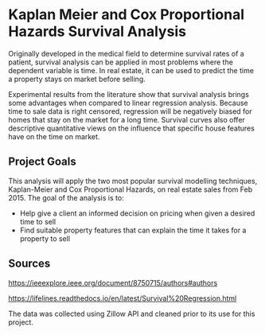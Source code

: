 # **Kaplan Meier and Cox Proportional Hazards Survival Analysis** 

Originally developed in the medical field to determine survival rates of a patient, survival analysis can be applied in most problems where the dependent variable is time. In real estate, it can be used to predict the time a property stays on market before selling. 

Experimental results from the literature show that survival analysis brings some advantages when compared to linear regression analysis. Because time to sale data is right censored, regression will be negatively biased for homes that stay on the market for a long time. Survival curves also offer descriptive quantitative views on the influence that specific house features have on the time on market.

## **Project Goals**
This analysis will apply the two most popular survival modelling techniques, Kaplan-Meier and Cox Proportional Hazards, on real estate sales from Feb 2015. The goal of the analysis is to: 

 * Help give a client an informed decision on pricing when given a desired time to sell
 * Find suitable property features that can explain the time it takes for a property to sell

## **Sources**
https://ieeexplore.ieee.org/document/8750715/authors#authors

https://lifelines.readthedocs.io/en/latest/Survival%20Regression.html

The data was collected using Zillow API and cleaned prior to its use for this project. 
